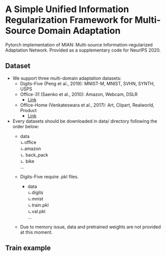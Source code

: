 # A Simple Unified Information Regularization Framework for Multi-Source Domain Adaptation
Pytorch implementation of MIAN: Multi-source Information-regularized Adaptation Network.
Provided as a supplementary code for NeurIPS 2020. 

## Dataset
- We support three multi-domain adaptation datasets: 
  - Digits-Five (Peng et al., 2019): MNIST-M, MNIST, SVHN, SYNTH, USPS
  - Office-31 (Saenko et al., 2010): Amazon, Webcam, DSLR
    - [Link](https://people.eecs.berkeley.edu/~jhoffman/domainadapt/#datasets_code)
  - Office-Home (Venkateswara et al., 2017): Art, Clipart, Realworld, Product
    - [Link](http://hemanthdv.org/OfficeHome-Dataset/)
- Every datasets should be downloaded in data/ directory following the order below:
    - data  
      ㄴoffice  
        ㄴamazon  
          ㄴ back_pack  
          ㄴ bike  
          ...  

  - Digits-Five require .pkl files. 
    - data  
      ㄴdigits  
        ㄴmnist  
          ㄴtrain.pkl  
          ㄴval.pkl  
      ...
    
  - Due to memory issue, data and pretrained weights are not provided at this moment.

## Train example
  
